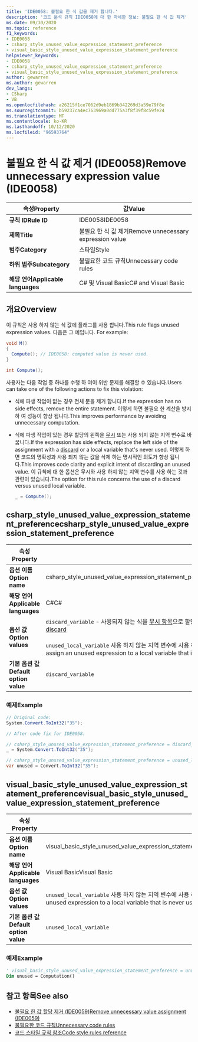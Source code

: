 ```yaml
---
title: 'IDE0058: 불필요 한 식 값을 제거 합니다.'
description: '코드 분석 규칙 IDE0058에 대 한 자세한 정보: 불필요 한 식 값 제거'
ms.date: 09/30/2020
ms.topic: reference
f1_keywords:
- IDE0058
- csharp_style_unused_value_expression_statement_preference
- visual_basic_style_unused_value_expression_statement_preference
helpviewer_keywords:
- IDE0058
- csharp_style_unused_value_expression_statement_preference
- visual_basic_style_unused_value_expression_statement_preference
author: gewarren
ms.author: gewarren
dev_langs:
- CSharp
- VB
ms.openlocfilehash: a26215f1ce7062d9eb1869b342269d3a59e79f8e
ms.sourcegitcommit: b59237ca4ec763969a0dd775a3f8f39f8c59fe24
ms.translationtype: MT
ms.contentlocale: ko-KR
ms.lasthandoff: 10/12/2020
ms.locfileid: "96593764"
---
```

# <a name="remove-unnecessary-expression-value-ide0058"></a><span data-ttu-id="93243-103">불필요 한 식 값 제거 (IDE0058)</span><span class="sxs-lookup"><span data-stu-id="93243-103">Remove unnecessary expression value (IDE0058)</span></span>

|<span data-ttu-id="93243-104">속성</span><span class="sxs-lookup"><span data-stu-id="93243-104">Property</span></span>|<span data-ttu-id="93243-105">값</span><span class="sxs-lookup"><span data-stu-id="93243-105">Value</span></span>|
|-|-|
| <span data-ttu-id="93243-106">**규칙 ID**</span><span class="sxs-lookup"><span data-stu-id="93243-106">**Rule ID**</span></span> | <span data-ttu-id="93243-107">IDE0058</span><span class="sxs-lookup"><span data-stu-id="93243-107">IDE0058</span></span> |
| <span data-ttu-id="93243-108">**제목**</span><span class="sxs-lookup"><span data-stu-id="93243-108">**Title**</span></span> | <span data-ttu-id="93243-109">불필요 한 식 값 제거</span><span class="sxs-lookup"><span data-stu-id="93243-109">Remove unnecessary expression value</span></span> |
| <span data-ttu-id="93243-110">**범주**</span><span class="sxs-lookup"><span data-stu-id="93243-110">**Category**</span></span> | <span data-ttu-id="93243-111">스타일</span><span class="sxs-lookup"><span data-stu-id="93243-111">Style</span></span> |
| <span data-ttu-id="93243-112">**하위 범주**</span><span class="sxs-lookup"><span data-stu-id="93243-112">**Subcategory**</span></span> | <span data-ttu-id="93243-113">불필요한 코드 규칙</span><span class="sxs-lookup"><span data-stu-id="93243-113">Unnecessary code rules</span></span> |
| <span data-ttu-id="93243-114">**해당 언어**</span><span class="sxs-lookup"><span data-stu-id="93243-114">**Applicable languages**</span></span> | <span data-ttu-id="93243-115">C# 및 Visual Basic</span><span class="sxs-lookup"><span data-stu-id="93243-115">C# and Visual Basic</span></span> |

## <a name="overview"></a><span data-ttu-id="93243-116">개요</span><span class="sxs-lookup"><span data-stu-id="93243-116">Overview</span></span>

<span data-ttu-id="93243-117">이 규칙은 사용 하지 않는 식 값에 플래그를 사용 합니다.</span><span class="sxs-lookup"><span data-stu-id="93243-117">This rule flags unused expression values.</span></span> <span data-ttu-id="93243-118">다음은 그 예입니다. </span><span class="sxs-lookup"><span data-stu-id="93243-118">For example:</span></span>

```csharp
void M()
{
  Compute(); // IDE0058: computed value is never used.
}

int Compute();
```

<span data-ttu-id="93243-119">사용자는 다음 작업 중 하나를 수행 하 여이 위반 문제를 해결할 수 있습니다.</span><span class="sxs-lookup"><span data-stu-id="93243-119">Users can take one of the following actions to fix this violation:</span></span>

- <span data-ttu-id="93243-120">식에 파생 작업이 없는 경우 전체 문을 제거 합니다.</span><span class="sxs-lookup"><span data-stu-id="93243-120">If the expression has no side effects, remove the entire statement.</span></span> <span data-ttu-id="93243-121">이렇게 하면 불필요 한 계산을 방지 하 여 성능이 향상 됩니다.</span><span class="sxs-lookup"><span data-stu-id="93243-121">This improves performance by avoiding unnecessary computation.</span></span>

- <span data-ttu-id="93243-122">식에 파생 작업이 있는 경우 할당의 왼쪽을 [무시](../../../csharp/discards.md) 또는 사용 되지 않는 지역 변수로 바꿉니다.</span><span class="sxs-lookup"><span data-stu-id="93243-122">If the expression has side effects, replace the left side of the assignment with a [discard](../../../csharp/discards.md) or a local variable that's never used.</span></span> <span data-ttu-id="93243-123">이렇게 하면 코드의 명확성과 사용 되지 않는 값을 삭제 하는 명시적인 의도가 향상 됩니다.</span><span class="sxs-lookup"><span data-stu-id="93243-123">This improves code clarity and explicit intent of discarding an unused value.</span></span> <span data-ttu-id="93243-124">이 규칙에 대 한 옵션은 무시와 사용 하지 않는 지역 변수를 사용 하는 것과 관련이 있습니다.</span><span class="sxs-lookup"><span data-stu-id="93243-124">The option for this rule concerns the use of a discard versus unused local variable.</span></span>

  ```csharp
  _ = Compute();
  ```

## <a name="csharp_style_unused_value_expression_statement_preference"></a><span data-ttu-id="93243-125">csharp_style_unused_value_expression_statement_preference</span><span class="sxs-lookup"><span data-stu-id="93243-125">csharp_style_unused_value_expression_statement_preference</span></span>

|<span data-ttu-id="93243-126">속성</span><span class="sxs-lookup"><span data-stu-id="93243-126">Property</span></span>|<span data-ttu-id="93243-127">값</span><span class="sxs-lookup"><span data-stu-id="93243-127">Value</span></span>|
|-|-|
| <span data-ttu-id="93243-128">**옵션 이름**</span><span class="sxs-lookup"><span data-stu-id="93243-128">**Option name**</span></span> | <span data-ttu-id="93243-129">csharp_style_unused_value_expression_statement_preference</span><span class="sxs-lookup"><span data-stu-id="93243-129">csharp_style_unused_value_expression_statement_preference</span></span>
| <span data-ttu-id="93243-130">**해당 언어**</span><span class="sxs-lookup"><span data-stu-id="93243-130">**Applicable languages**</span></span> | <span data-ttu-id="93243-131">C#</span><span class="sxs-lookup"><span data-stu-id="93243-131">C#</span></span> |
| <span data-ttu-id="93243-132">**옵션 값**</span><span class="sxs-lookup"><span data-stu-id="93243-132">**Option values**</span></span> | <span data-ttu-id="93243-133">`discard_variable` - 사용되지 않는 식을 [무시 항목](../../../csharp/discards.md)으로 할당합니다.</span><span class="sxs-lookup"><span data-stu-id="93243-133">`discard_variable` - Prefer to assign an unused expression to a [discard](../../../csharp/discards.md)</span></span> <br /><br /><span data-ttu-id="93243-134">`unused_local_variable` 사용 하지 않는 지역 변수에 사용 하지 않는 식을 할당 하는 것을 선호 합니다.</span><span class="sxs-lookup"><span data-stu-id="93243-134">`unused_local_variable` - Prefer to assign an unused expression to a local variable that is never used</span></span> |
| <span data-ttu-id="93243-135">**기본 옵션 값**</span><span class="sxs-lookup"><span data-stu-id="93243-135">**Default option value**</span></span> | `discard_variable` |

### <a name="example"></a><span data-ttu-id="93243-136">예제</span><span class="sxs-lookup"><span data-stu-id="93243-136">Example</span></span>

```csharp
// Original code:
System.Convert.ToInt32("35");

// After code fix for IDE0058:

// csharp_style_unused_value_expression_statement_preference = discard_variable
_ = System.Convert.ToInt32("35");

// csharp_style_unused_value_expression_statement_preference = unused_local_variable
var unused = Convert.ToInt32("35");
```

## <a name="visual_basic_style_unused_value_expression_statement_preference"></a><span data-ttu-id="93243-137">visual_basic_style_unused_value_expression_statement_preference</span><span class="sxs-lookup"><span data-stu-id="93243-137">visual_basic_style_unused_value_expression_statement_preference</span></span>

|<span data-ttu-id="93243-138">속성</span><span class="sxs-lookup"><span data-stu-id="93243-138">Property</span></span>|<span data-ttu-id="93243-139">값</span><span class="sxs-lookup"><span data-stu-id="93243-139">Value</span></span>|
|-|-|
| <span data-ttu-id="93243-140">**옵션 이름**</span><span class="sxs-lookup"><span data-stu-id="93243-140">**Option name**</span></span> | <span data-ttu-id="93243-141">visual_basic_style_unused_value_expression_statement_preference</span><span class="sxs-lookup"><span data-stu-id="93243-141">visual_basic_style_unused_value_expression_statement_preference</span></span>
| <span data-ttu-id="93243-142">**해당 언어**</span><span class="sxs-lookup"><span data-stu-id="93243-142">**Applicable languages**</span></span> | <span data-ttu-id="93243-143">Visual Basic</span><span class="sxs-lookup"><span data-stu-id="93243-143">Visual Basic</span></span> |
| <span data-ttu-id="93243-144">**옵션 값**</span><span class="sxs-lookup"><span data-stu-id="93243-144">**Option values**</span></span> | <span data-ttu-id="93243-145">`unused_local_variable` 사용 하지 않는 지역 변수에 사용 하지 않는 식을 할당 하는 것을 선호 합니다.</span><span class="sxs-lookup"><span data-stu-id="93243-145">`unused_local_variable` - Prefer to assign an unused expression to a local variable that is never used</span></span> |
| <span data-ttu-id="93243-146">**기본 옵션 값**</span><span class="sxs-lookup"><span data-stu-id="93243-146">**Default option value**</span></span> | `unused_local_variable` |

### <a name="example"></a><span data-ttu-id="93243-147">예제</span><span class="sxs-lookup"><span data-stu-id="93243-147">Example</span></span>

```vb
' visual_basic_style_unused_value_expression_statement_preference = unused_local_variable
Dim unused = Computation()
```

## <a name="see-also"></a><span data-ttu-id="93243-148">참고 항목</span><span class="sxs-lookup"><span data-stu-id="93243-148">See also</span></span>

- [<span data-ttu-id="93243-149">불필요 한 값 할당 제거 (IDE0059)</span><span class="sxs-lookup"><span data-stu-id="93243-149">Remove unnecessary value assignment (IDE0059)</span></span>](ide0059.md)
- [<span data-ttu-id="93243-150">불필요한 코드 규칙</span><span class="sxs-lookup"><span data-stu-id="93243-150">Unnecessary code rules</span></span>](unnecessary-code-rules.md)
- [<span data-ttu-id="93243-151">코드 스타일 규칙 참조</span><span class="sxs-lookup"><span data-stu-id="93243-151">Code style rules reference</span></span>](index.md)
